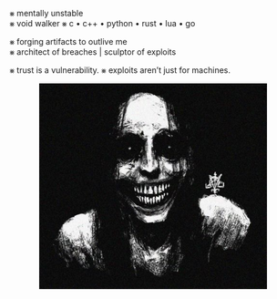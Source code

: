 ⨳ mentally unstable  
⨳ void walker 
⨳ c • c++ • python • rust • lua • go  

⨳ forging artifacts to outlive me  
⨳ architect of breaches | sculptor of exploits  

⨳ trust is a vulnerability.
⨳ exploits aren’t just for machines.  
<p align="center">
  <img src="img.jpg" alt="dark aesthetic" width="400"/>
</p>


